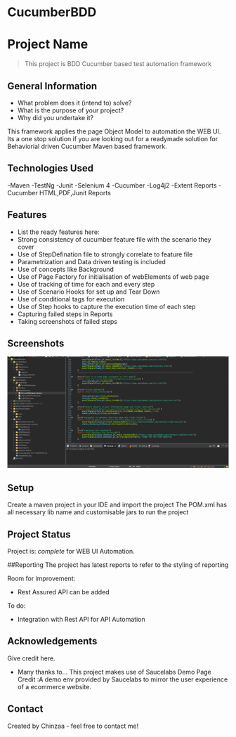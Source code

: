 # CucumberBDD

# Project Name
> This project is BDD Cucumber based test automation framework

## General Information
- What problem does it (intend to) solve?
- What is the purpose of your project?
- Why did you undertake it?

This framework applies the page Object Model to automation the WEB UI.
Its a one stop solution if you are looking out for a readymade solution for Behaviorial driven Cucumber Maven based framework.

## Technologies Used
-Maven
-TestNg
-Junit
-Selenium 4
-Cucumber
-Log4j2
-Extent Reports
-Cucumber HTML,PDF,Junit Reports

## Features
- List the ready features here:
- Strong consistency of cucumber feature file with the scenario they cover
- Use of StepDefination file to strongly correlate to feature file
- Parametrization and Data driven testing is included
- Use of concepts like Background
- Use of Page Factory for initialisation of webElements of web page 
- Use of tracking of time for each and every step
- Use of Scenario Hooks for set up and Tear Down
- Use of conditional tags for execution
- Use of Step hooks to capture the execution time of each step
- Capturing failed steps in Reports
- Taking screenshots of failed steps

## Screenshots
![Example screenshot](./CucumberJava/BDDSample.png)
<!-- If you have screenshots you'd like to share, include them here. -->

## Setup
Create a maven project in your IDE and import the project 
The POM.xml has all necessary lib name and customisable jars to run the project 



## Project Status
Project is: _complete_ for WEB UI Automation.


##Reporting
The project has latest reports to refer to the styling of reporting 

Room for improvement:
- Rest Assured API can be added


To do:
- Integration with Rest API for API Automation


## Acknowledgements
Give credit here.

- Many thanks to...
This project makes use of Saucelabs Demo Page
Credit :A demo env provided by Saucelabs to mirror the user experience of a ecommerce website.


## Contact
Created by Chinzaa - feel free to contact me!


